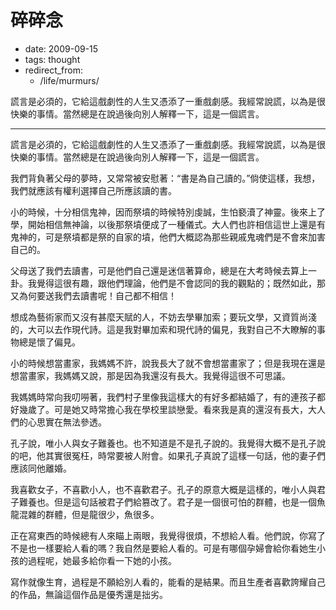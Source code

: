 # 碎碎念

- date: 2009-09-15
- tags: thought
- redirect_from:
  - /life/murmurs/

謊言是必須的，它給這戲劇性的人生又憑添了一重戲劇感。我經常說謊，以為是很快樂的事情。當然總是在說過後向別人解釋一下，這是一個謊言。

---------------

謊言是必須的，它給這戲劇性的人生又憑添了一重戲劇感。我經常說謊，以為是很快樂的事情。當然總是在說過後向別人解釋一下，這是一個謊言。

我們背負著父母的夢時，又常常被安慰著：“書是為自己讀的。”倘使這樣，我想，我們就應該有權利選擇自己所應該讀的書。

小的時候，十分相信鬼神，因而祭墳的時候特別虔誠，生怕褻瀆了神靈。後來上了學，開始相信無神論，以後那祭墳便成了一種儀式。大人們也許相信這世上還是有鬼神的，可是祭墳都是祭的自家的墳，他們大概認為那些親戚鬼魂們是不會來加害自己的。

父母送了我們去讀書，可是他們自己還是迷信著算命，總是在大考時候去算上一卦。我覺得這很有趣，跟他們理論，他們是不會認同的我的觀點的；既然如此，那又為何要送我們去讀書呢！自己都不相信！

想成為藝術家而又沒有甚麼天賦的人，不妨去學畢加索；要玩文學，又資質尚淺的，大可以去作現代詩。這是我對畢加索和現代詩的偏見，我對自己不大瞭解的事物總是懷了偏見。

小的時候想當畫家，我媽媽不許，說我長大了就不會想當畫家了；但是我現在還是想當畫家，我媽媽又說，那是因為我還沒有長大。我覺得這很不可思議。

我媽媽時常向我叨嘮著，我們村子里像我這樣大的有好多都結婚了，有的連孩子都好幾歲了。可是她又時常擔心我在學校里談戀愛。看來我是真的還沒有長大，大人們的心思實在無法參透。

孔子說，唯小人與女子難養也。也不知道是不是孔子說的。我覺得大概不是孔子說的吧，他其實很冤枉，時常要被人附會。如果孔子真說了這樣一句話，他的妻子們應該同他離婚。

我喜歡女子，不喜歡小人，也不喜歡君子。孔子的原意大概是這樣的，唯小人與君子難養也。但是這句話被君子們給篡改了。君子是一個很可怕的群體，也是一個魚龍混雜的群體，但是龍很少，魚很多。

正在寫東西的時候總有人來瞄上兩眼，我覺得很煩，不想給人看。他們說，你寫了不是也一樣要給人看的嗎？我自然是要給人看的。可是有哪個孕婦會給你看她生小孩的過程呢，她最多給你看一下她的小孩。

寫作就像生育，過程是不願給別人看的，能看的是結果。而且生產者喜歡誇耀自己的作品，無論這個作品是優秀還是拙劣。
